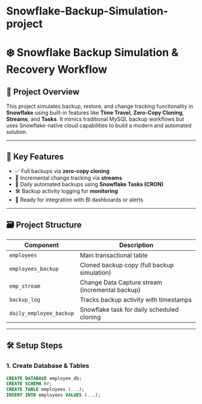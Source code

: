 # Snowflake-Backup-Simulation-project
# ❄️ Snowflake Backup Simulation & Recovery Workflow

## 🚀 Project Overview
This project simulates backup, restore, and change tracking functionality in **Snowflake** using built-in features like **Time Travel**, **Zero-Copy Cloning**, **Streams**, and **Tasks**. It mimics traditional MySQL backup workflows but uses Snowflake-native cloud capabilities to build a modern and automated solution.

---

## 📌 Key Features

- ✅ Full backups via **zero-copy cloning**
- 🔁 Incremental change tracking via **streams**
- 📅 Daily automated backups using **Snowflake Tasks (CRON)**
- 🛠️ Backup activity logging for **monitoring**
- 💾 Ready for integration with BI dashboards or alerts

---

## 🗃️ Project Structure

| Component        | Description                                          |
|------------------|------------------------------------------------------|
| `employees`      | Main transactional table                             |
| `employees_backup` | Cloned backup copy (full backup simulation)       |
| `emp_stream`     | Change Data Capture stream (incremental backup)      |
| `backup_log`     | Tracks backup activity with timestamps               |
| `daily_employee_backup` | Snowflake task for daily scheduled cloning |

---

## 🛠️ Setup Steps

### 1. Create Database & Tables
```sql
CREATE DATABASE employee_db;
CREATE SCHEMA hr;
CREATE TABLE employees (...);
INSERT INTO employees VALUES (...);
